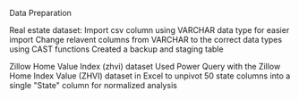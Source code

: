 Data Preparation

Real estate dataset:
Import csv column using VARCHAR data type for easier import
Change relavent columns from VARCHAR to the correct data types using CAST functions
Created a backup and staging table


Zillow Home Value Index (zhvi) dataset
Used Power Query with the Zillow Home Index Value (ZHVI) dataset in Excel to unpivot 50 state columns into a single "State" column for normalized analysis
